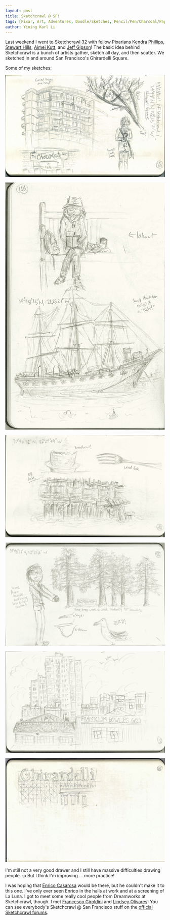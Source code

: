 ```yaml
---
layout: post
title: Sketchcrawl @ SF!
tags: [Pixar, Art, Adventures, Doodle/Sketches, Pencil/Pen/Charcoal/Paper]
author: Yining Karl Li
---
```


Last weekend I went to [Sketchcrawl 32](http://www.sketchcrawl.com/) with fellow Pixarians [Kendra Phillips](http://kendora.blogspot.com/), [Stewart Hills](http://vimeo.com/user2536161), [Aimei Kutt](http://aimeikutt.com), and [Jeff Gipson](http://vimeo.com/user7067226)! The basic idea behind Sketchcrawl is a bunch of artists gather, sketch all day, and then scatter. We sketched in and around San Francisco's Ghirardelli Square.

Some of my sketches:

[![](/content/images/2011/Jul/105c.jpg)](/content/images/2011/Jul/105c.jpg)

[![](/content/images/2011/Jul/106c.jpg)](/content/images/2011/Jul/106c.jpg)

[![](/content/images/2011/Jul/107c.jpg)](/content/images/2011/Jul/107c.jpg)

[![](/content/images/2011/Jul/108c.jpg)](/content/images/2011/Jul/108c.jpg)

[![](/content/images/2011/Jul/109c.jpg)](/content/images/2011/Jul/109c.jpg)

[![](/content/images/2011/Jul/110c.jpg)](/content/images/2011/Jul/110c.jpg)

I'm still not a very good drawer and I still have massive difficulties drawing people. :p But I think I'm improving.... more practice!

I was hoping that [Enrico Casarosa](http://www.enricocasarosa.com/wordpress.1/) would be there, but he couldn't make it to this one. I've only ever seen Enrico in the halls at work and at a screening of La Luna. I got to meet some really cool people from Dreamworks at Sketchcrawl, though. I met [Francesco Giroldini](http://giro3d.blogspot.com/) and [Lindsey Olivares](http://www.lindseyolivares.blogspot.com/)! You can see everybody's Sketchcrawl @ San Francisco stuff on the [official Sketchcrawl forums](http://www.sketchcrawl.com/forum/viewtopic.php?f=57&t=6759).
